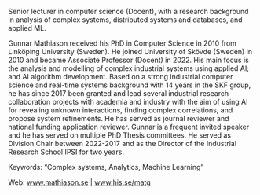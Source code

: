 Senior lecturer in computer science (Docent), with a research background in analysis of complex systems, distributed systems and databases, and applied ML.

Gunnar Mathiason received his PhD in Computer Science in 2010 from Linköping University (Sweden). He joined University of Skövde (Sweden) in 2010 and became Associate Professor (Docent) in 2022. His main focus is the analysis and modelling of complex industrial systems using applied AI; and AI algorithm development. Based on a strong industrial computer science and real-time systems background with 14 years in the SKF group, he has since 2017 been granted and lead several industrial research collaboration projects with academia and industry with the aim of using AI for revealing unknown interactions, finding complex correlations, and propose system refinements. He has served as journal reviewer and national funding application reviewer. Gunnar is a frequent invited speaker and he has served on multiple PhD Thesis committees. He served as Division Chair between 2022-2017 and as the Director of the Industrial Research School IPSI for two years.

Keywords: “Complex systems, Analytics, Machine Learning”

Web: www.mathiason.se | www.his.se/matg

<!---

- 👋 Hi, I’m @gunnarmathiason
- 👀 I’m interested in ...
- 🌱 I’m currently learning ...
- 💞️ I’m looking to collaborate on ...
- 📫 How to reach me ...

gunnarmathiason/gunnarmathiason is a ✨ special ✨ repository because its `README.md` (this file) appears on your GitHub profile.
You can click the Preview link to take a look at your changes.
--->
